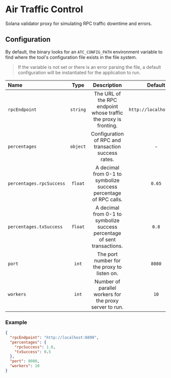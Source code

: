 # Air Traffic Control

Solana validator proxy for simulating RPC traffic downtime and errors.

## Configuration

By default, the binary looks for an `ATC_CONFIG_PATH` environment variable to find where the tool's configuration file exists in the file system.

> If the variable is not set or there is an error parsing the file, a default configuration will be instantiated for the application to run.

| Name                     |   Type   |                               Description                                |         Default         |
| :----------------------- | :------: | :----------------------------------------------------------------------: | :---------------------: |
| `rpcEndpoint`            | `string` |     The URL of the RPC endpoint whose traffic the proxy is fronting.     | `http://localhost:8899` |
| `percentages`            | `object` |           Configuration of RPC and transaction success rates.            |            -            |
| `percentages.rpcSuccess` | `float`  |     A decimal from 0-1 to symbolize success percentage of RPC calls.     |         `0.65`          |
| `percentages.txSuccess`  | `float`  | A decimal from 0-1 to symbolize success percentage of sent transactions. |          `0.8`          |
| `port`                   |  `int`   |               The port number for the proxy to listen on.                |         `8080`          |
| `workers`                |  `int`   |         Number of parallel workers for the proxy server to run.          |          `10`           |

### Example

```json
{
  "rpcEndpoint": "http://localhost:8899",
  "percentages": {
    "rpcSuccess": 1.0,
    "txSuccess": 0.5
  },
  "port": 8080,
  "workers": 10
}
```
